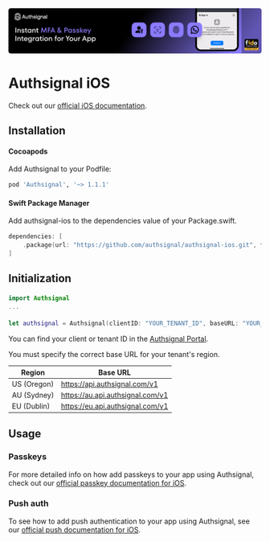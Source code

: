 <img width="1070" alt="Authsignal" src="https://raw.githubusercontent.com/authsignal/authsignal-ios/main/.github/images/authsignal.png">

# Authsignal iOS

Check out our [official iOS documentation](https://docs.authsignal.com/sdks/client/ios).

## Installation

#### Cocoapods

Add Authsignal to your Podfile:

```rb
pod 'Authsignal', '~> 1.1.1'
```

#### Swift Package Manager

Add authsignal-ios to the dependencies value of your Package.swift.

```swift
dependencies: [
    .package(url: "https://github.com/authsignal/authsignal-ios.git", from: "1.0.15")
]
```

## Initialization

```swift
import Authsignal
...

let authsignal = Authsignal(clientID: "YOUR_TENANT_ID", baseURL: "YOUR_REGION_BASE_URL")
```

You can find your client or tenant ID in the [Authsignal Portal](https://portal.authsignal.com/organisations/tenants/api).

You must specify the correct base URL for your tenant's region.

| Region      | Base URL                         |
| ----------- | -------------------------------- |
| US (Oregon) | https://api.authsignal.com/v1    |
| AU (Sydney) | https://au.api.authsignal.com/v1 |
| EU (Dublin) | https://eu.api.authsignal.com/v1 |

## Usage

### Passkeys

For more detailed info on how add passkeys to your app using Authsignal, check out our [official passkey documentation for iOS](https://docs.authsignal.com/sdks/client/ios#passkeys).

### Push auth

To see how to add push authentication to your app using Authsignal, see our [official push documentation for iOS](https://docs.authsignal.com/sdks/client/ios#push).
